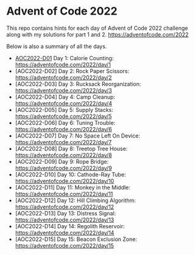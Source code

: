# Advent of Code 2022

This repo contains hints for each day of Advent of Code 2022 challenge along with my solutions for part 1 and 2.
https://adventofcode.com/2022

Below is also a summary of all the days.

- [AOC2022-D01](day1.md) Day 1: Calorie Counting: https://adventofcode.com/2022/day/1
- [AOC2022-D02] Day 2: Rock Paper Scissors: https://adventofcode.com/2022/day/2
- [AOC2022-D03] Day 3: Rucksack Reorganization: https://adventofcode.com/2022/day/3
- [AOC2022-D04] Day 4: Camp Cleanup: https://adventofcode.com/2022/day/4
- [AOC2022-D05] Day 5: Supply Stacks: https://adventofcode.com/2022/day/5
- [AOC2022-D06] Day 6: Tuning Trouble: https://adventofcode.com/2022/day/6
- [AOC2022-D07] Day 7: No Space Left On Device: https://adventofcode.com/2022/day/7
- [AOC2022-D08] Day 8: Treetop Tree House: https://adventofcode.com/2022/day/8
- [AOC2022-D09] Day 9: Rope Bridge: https://adventofcode.com/2022/day/9
- [AOC2022-D10] Day 10: Cathode-Ray Tube: https://adventofcode.com/2022/day/10
- [AOC2022-D11] Day 11: Monkey in the Middle: https://adventofcode.com/2022/day/11
- [AOC2022-D12] Day 12: Hill Climbing Algorithm: https://adventofcode.com/2022/day/12
- [AOC2022-D13] Day 13: Distress Signal: https://adventofcode.com/2022/day/13
- [AOC2022-D14] Day 14: Regolith Reservoir: https://adventofcode.com/2022/day/14
- [AOC2022-D15] Day 15: Beacon Exclusion Zone: https://adventofcode.com/2022/day/15
